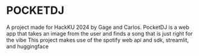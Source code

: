 # POCKETDJ
A project made for HackKU 2024 by Gage and Carlos. PocketDJ is a web app that takes an image from the user and finds a song that is just right for the vibe
This project makes use of the spotify web api and sdk, streamlit, and huggingface
